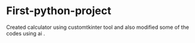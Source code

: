 # First-python-project
Created calculator using customtkinter tool and also modified some of the codes using ai .
